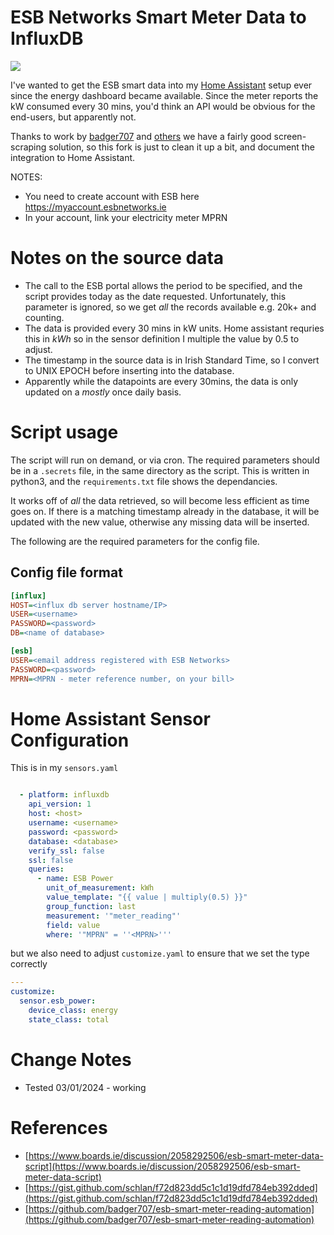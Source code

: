 # ESB Networks Smart Meter Data to InfluxDB
![](https://github.com/badger707/esb-smart-meter-reading-automation/blob/main/esb-smart-meter.png)

I've wanted to get the ESB smart data into my [Home Assistant](https://www.home-assistant.io/) setup ever since the energy dashboard became available. Since the meter reports the kW consumed every 30 mins, you'd think an API would be obvious for the end-users, but apparently not.

Thanks to work by [badger707](https://github.com/badger707/esb-smart-meter-reading-automation) and [others](#references) we have a fairly good screen-scraping solution, so this fork is just to clean it up a bit, and document the integration to Home Assistant.

NOTES:
* You need to create account with ESB here https://myaccount.esbnetworks.ie 
* In your account, link your electricity meter MPRN

# Notes on the source data
* The call to the ESB portal allows the period to be specified, and the script provides today as the date requested. Unfortunately, this parameter is ignored, so we get *all* the records available e.g. 20k+ and counting.
* The data is provided every 30 mins in kW units. Home assistant requries this in *kWh* so in the sensor definition I multiple the value by 0.5 to adjust.
* The timestamp in the source data is in Irish Standard Time, so I convert to UNIX EPOCH before inserting into the database.
* Apparently while the datapoints are every 30mins, the data is only updated on a *mostly* once daily basis.

# Script usage

The script will run on demand, or via cron. The required parameters should be in a `.secrets` file, in the same directory as the script. This is written in python3, and the `requirements.txt` file shows the dependancies.

It works off of *all* the data retrieved, so will become less efficient as time goes on. If there is a matching timestamp already in the database, it will be updated with the new value, otherwise any missing data will be inserted.

The following are the required parameters for the config file.
## Config file format

```ini
[influx]
HOST=<influx db server hostname/IP> 
USER=<username>
PASSWORD=<password>
DB=<name of database>

[esb]
USER=<email address registered with ESB Networks>
PASSWORD=<password>
MPRN=<MPRN - meter reference number, on your bill>
```

# Home Assistant Sensor Configuration

This is in my `sensors.yaml`
```yaml

  - platform: influxdb
    api_version: 1
    host: <host>
    username: <username>
    password: <password>
    database: <database>
    verify_ssl: false
    ssl: false
    queries:
      - name: ESB Power
        unit_of_measurement: kWh
        value_template: "{{ value | multiply(0.5) }}"
        group_function: last
        measurement: '"meter_reading"'
        field: value
        where: '"MPRN" = ''<MPRN>'''
```
but we also need to adjust `customize.yaml` to ensure that we set the type correctly
```yaml
---
customize:
  sensor.esb_power:
    device_class: energy
    state_class: total

```
# Change Notes
* Tested 03/01/2024 - working

# References
* [https://www.boards.ie/discussion/2058292506/esb-smart-meter-data-script](https://www.boards.ie/discussion/2058292506/esb-smart-meter-data-script)
* [https://gist.github.com/schlan/f72d823dd5c1c1d19dfd784eb392dded](https://gist.github.com/schlan/f72d823dd5c1c1d19dfd784eb392dded)
* [https://github.com/badger707/esb-smart-meter-reading-automation](https://github.com/badger707/esb-smart-meter-reading-automation)